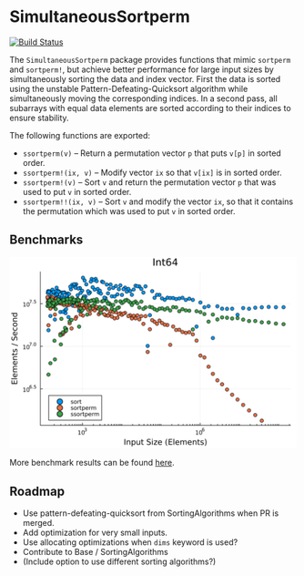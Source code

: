 # SimultaneousSortperm

[![Build Status](https://github.com/LSchwerdt/SimultaneousSortperm.jl/actions/workflows/CI.yml/badge.svg?branch=main)](https://github.com/LSchwerdt/SimultaneousSortperm.jl/actions/workflows/CI.yml?query=branch%3Amain)

The `SimultaneousSortperm` package provides functions that mimic `sortperm` and `sortperm!`, but achieve better performance for large input sizes by simultaneously sorting the data and index vector.
First the data is sorted using the unstable Pattern-Defeating-Quicksort algorithm while simultaneously moving the corresponding indices.
In a second pass, all subarrays with equal data elements are sorted according to their indices to ensure stability.

The following functions are exported:

- `ssortperm(v)` – Return a permutation vector `p` that puts `v[p]` in sorted order.
- `ssortperm!(ix, v)` – Modify vector `ix` so that `v[ix]` is in sorted order.
- `ssortperm!(v)` – Sort `v` and return the permutation vector `p` that was used to put `v` in sorted order.
- `ssortperm!!(ix, v)` – Sort `v` and modify the vector `ix`, so that it contains the permutation which was used to put `v` in sorted order.

## Benchmarks

<img src="https://github.com/LSchwerdt/MiscJulia/blob/11bc3588da5d93ee0b91d58012b0b41dc7ffcab3/benchmark_ssortperm/Intel_7820x/Int64.svg">

More benchmark results can be found [here](https://github.com/LSchwerdt/MiscJulia/tree/master/benchmark_ssortperm).

## Roadmap

- Use pattern-defeating-quicksort from SortingAlgorithms when PR is merged.
- Add optimization for very small inputs.
- Use allocating optimizations when `dims` keyword is used?
- Contribute to Base / SortingAlgorithms
- (Include option to use different sorting algorithms?)
